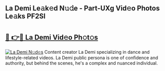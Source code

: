 ## La Demi Le𝚊k𝚎d N𝚞𝚍e - Part-UXg Vid𝚎o Photos Le𝚊ks PF2Sl

# <h2><a href="http://fbduur7.evod.top/?m=La+Demi">🔗 👉🔴 La Demi Vid𝚎o Ph𝚘t𝚘s</a></h2>

[![La Demi N𝚞d𝚎s](https://i.imgur.com/8V9OHl7.gif)](http://fbduur7.evod.top/?m=La+Demi)
Content creator La Demi specializing in dance and lifestyle-related videos. La Demi public persona is one of confidence and authority, but behind the scenes, he's a complex and nuanced individual. 
